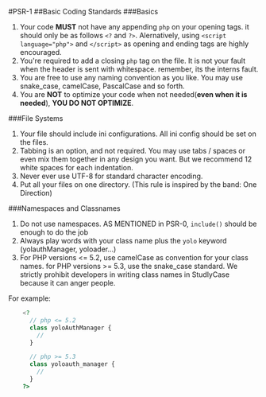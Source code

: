 #PSR-1
##Basic Coding Standards
###Basics
1.  Your code **MUST** not have any appending `php` on your opening tags. it should only be as follows `<?` and `?>`. Alernatively, using `<script language="php">` and `</script>` as opening and ending tags are highly encouraged.
2.  You're required to add a closing `php` tag on the file. It is not your fault when the header is sent with whitespace. remember, its the interns fault.
3.  You are free to use any naming convention as you like. You may use snake_case, camelCase, PascalCase and so forth.
4.  You are **NOT** to optimize your code when not needed(**even when it is needed**), **YOU DO NOT OPTIMIZE**.

###File Systems
1.  Your file should include ini configurations. All ini config should be set on the files.
2.  Tabbing is an option, and not required. You may use tabs / spaces or even mix them together in any design you want. But we recommend 12 white spaces for each indentation.
3.  Never ever use UTF-8 for standard character encoding.
4.  Put all your files on one directory. (This rule is inspired by the band: One Direction)

###Namespaces and Classnames
1. Do not use namespaces. AS MENTIONED in PSR-0, ```include()``` should be enough to do the job
2. Always play words with your class name plus the ```yolo``` keyword (yolauthManager, yoloader...)
3. For PHP versions <= 5.2, use camelCase as convention for your class names. for PHP versions >= 5.3, use the snake_case standard. We strictly prohibit developers in writing class names in StudlyCase because it can anger people.

For example:
```php
    <?
      // php <= 5.2
      class yoloAuthManager {
        //
      }

      // php >= 5.3
      class yoloauth_manager {
        //
      }
    ?>
```
